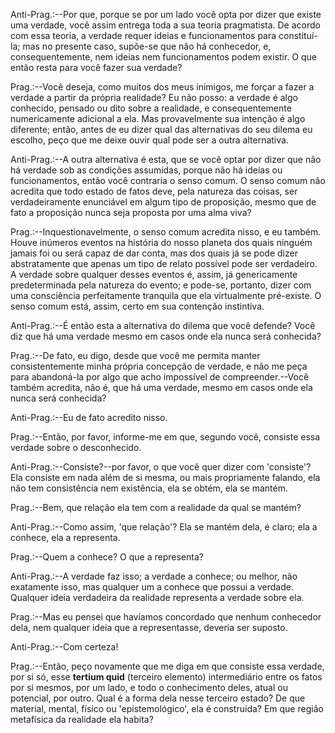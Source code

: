 Anti-Prag.:--Por que, porque se por um lado você opta por dizer que existe uma verdade, você assim entrega toda a sua teoria pragmatista. De acordo com essa teoria, a verdade requer ideias e funcionamentos para constituí-la; mas no presente caso, supõe-se que não há conhecedor, e, consequentemente, nem ideias nem funcionamentos podem existir. O que então resta para você fazer sua verdade?

Prag.:--Você deseja, como muitos dos meus inimigos, me forçar a fazer a verdade a partir da própria realidade? Eu não posso: a verdade é algo conhecido, pensado ou dito sobre a realidade, e consequentemente numericamente adicional a ela. Mas provavelmente sua intenção é algo diferente; então, antes de eu dizer qual das alternativas do seu dilema eu escolho, peço que me deixe ouvir qual pode ser a outra alternativa.

Anti-Prag.:--A outra alternativa é esta, que se você optar por dizer que não há verdade sob as condições assumidas, porque não há ideias ou funcionamentos, então você contraria o senso comum. O senso comum não acredita que todo estado de fatos deve, pela natureza das coisas, ser verdadeiramente enunciável em algum tipo de proposição, mesmo que de fato a proposição nunca seja proposta por uma alma viva?

Prag.:--Inquestionavelmente, o senso comum acredita nisso, e eu também. Houve inúmeros eventos na história do nosso planeta dos quais ninguém jamais foi ou será capaz de dar conta, mas dos quais já se pode dizer abstratamente que apenas um tipo de relato possível pode ser verdadeiro. A verdade sobre qualquer desses eventos é, assim, já genericamente predeterminada pela natureza do evento; e pode-se, portanto, dizer com uma consciência perfeitamente tranquila que ela virtualmente pré-existe. O senso comum está, assim, certo em sua contenção instintiva.

Anti-Prag.:--É então esta a alternativa do dilema que você defende? Você diz que há uma verdade mesmo em casos onde ela nunca será conhecida?

Prag.:--De fato, eu digo, desde que você me permita manter consistentemente minha própria concepção de verdade, e não me peça para abandoná-la por algo que acho impossível de compreender.--Você também acredita, não é, que há uma verdade, mesmo em casos onde ela nunca será conhecida?

Anti-Prag.:--Eu de fato acredito nisso.

Prag.:--Então, por favor, informe-me em que, segundo você, consiste essa verdade sobre o desconhecido.

Anti-Prag.:--Consiste?--por favor, o que você quer dizer com 'consiste'? Ela consiste em nada além de si mesma, ou mais propriamente falando, ela não tem consistência nem existência, ela se obtém, ela se mantém.

Prag.:--Bem, que relação ela tem com a realidade da qual se mantém?

Anti-Prag.:--Como assim, 'que relação'? Ela se mantém dela, é claro; ela a conhece, ela a representa.

Prag.:--Quem a conhece? O que a representa?

Anti-Prag.:--A verdade faz isso; a verdade a conhece; ou melhor, não exatamente isso, mas qualquer um a conhece que possui a verdade. Qualquer ideia verdadeira da realidade representa a verdade sobre ela.

Prag.:--Mas eu pensei que havíamos concordado que nenhum conhecedor dela, nem qualquer ideia que a representasse, deveria ser suposto.

Anti-Prag.:--Com certeza!

Prag.:--Então, peço novamente que me diga em que consiste essa verdade, por si só, esse **tertium quid** (terceiro elemento) intermediário entre os fatos por si mesmos, por um lado, e todo o conhecimento deles, atual ou potencial, por outro. Qual é a forma dela nesse terceiro estado? De que material, mental, físico ou 'epistemológico', ela é construída? Em que região metafísica da realidade ela habita?